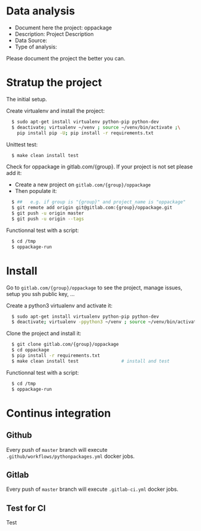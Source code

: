 # Data analysis
- Document here the project: oppackage
- Description: Project Description
- Data Source:
- Type of analysis:

Please document the project the better you can.

# Stratup the project

The initial setup.

Create virtualenv and install the project:
```bash
  $ sudo apt-get install virtualenv python-pip python-dev
  $ deactivate; virtualenv ~/venv ; source ~/venv/bin/activate ;\
    pip install pip -U; pip install -r requirements.txt
```

Unittest test:
```bash
  $ make clean install test
```

Check for oppackage in gitlab.com/{group}.
If your project is not set please add it:

- Create a new project on `gitlab.com/{group}/oppackage`
- Then populate it:

```bash
  $ ##   e.g. if group is "{group}" and project_name is "oppackage"
  $ git remote add origin git@gitlab.com:{group}/oppackage.git
  $ git push -u origin master
  $ git push -u origin --tags
```

Functionnal test with a script:
```bash
  $ cd /tmp
  $ oppackage-run
```
# Install
Go to `gitlab.com/{group}/oppackage` to see the project, manage issues,
setup you ssh public key, ...

Create a python3 virtualenv and activate it:
```bash
  $ sudo apt-get install virtualenv python-pip python-dev
  $ deactivate; virtualenv -ppython3 ~/venv ; source ~/venv/bin/activate
```

Clone the project and install it:
```bash
  $ git clone gitlab.com/{group}/oppackage
  $ cd oppackage
  $ pip install -r requirements.txt
  $ make clean install test                # install and test
```
Functionnal test with a script:
```bash
  $ cd /tmp
  $ oppackage-run
``` 

# Continus integration
## Github 
Every push of `master` branch will execute `.github/workflows/pythonpackages.yml` docker jobs.
## Gitlab
Every push of `master` branch will execute `.gitlab-ci.yml` docker jobs.

## Test for CI
Test
